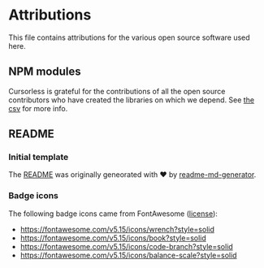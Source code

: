 # Attributions

This file contains attributions for the various open source software used here.

## NPM modules

Cursorless is grateful for the contributions of all the open source contributors who have created the libraries on which we depend. See [the csv](third-party-licenses.csv) for more info.

## README

### Initial template

The [README](README.md) was originally geneorated with ❤️ by [readme-md-generator](https://github.com/kefranabg/readme-md-generator).

### Badge icons

The following badge icons came from FontAwesome ([license](https://fontawesome.com/license)):

- https://fontawesome.com/v5.15/icons/wrench?style=solid
- https://fontawesome.com/v5.15/icons/book?style=solid
- https://fontawesome.com/v5.15/icons/code-branch?style=solid
- https://fontawesome.com/v5.15/icons/balance-scale?style=solid

